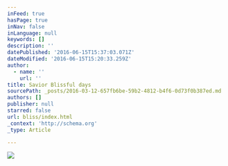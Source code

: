 ```yaml
---
inFeed: true
hasPage: true
inNav: false
inLanguage: null
keywords: []
description: ''
datePublished: '2016-06-15T15:37:03.071Z'
dateModified: '2016-06-15T15:20:33.259Z'
author:
  - name: ''
    url: ''
title: Savior Blissful days
sourcePath: _posts/2016-03-12-657fb6be-59b2-4812-b4f6-0d73f0b387ed.md
authors: []
publisher: null
starred: false
url: bliss/index.html
_context: 'http://schema.org'
_type: Article

---
```

![](https://the-grid-user-content.s3-us-west-2.amazonaws.com/81dcb0a1-b789-46a3-bd6a-8f707fec6bb7.jpg)